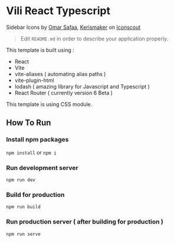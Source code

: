 # Vili React Typescript

Sidebar Icons by [Omar Safaa](https://iconscout.com/contributors/omarsafaa), [Kerismaker](https://iconscout.com/contributors/kerismaker) on [Iconscout](https://iconscout.com)

> Edit `README.md` in order to describe your application properly.

This template is built using :

- React
- Vite
- vite-aliases ( automating alias paths )
- vite-plugin-html
- lodash ( amazing library for Javascript and Typescript )
- React Router ( currently version 6 Beta )

This template is using CSS module.

## How To Run

### Install npm packages

`npm install` or `npm i`

### Run development server

`npm run dev`

### Build for production

`npm run build`

### Run production server ( after building for production )

`npm run serve`
